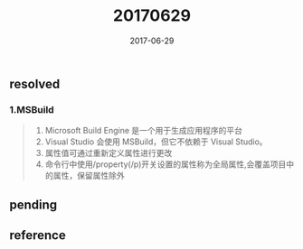 ﻿---
title: "20170629"
date: 2017-06-29
category: ["daily","2017"]
tags: ["msbuild","(￣ε(#￣)"]
toc: true
---

<!--more-->

## resolved

### 1.MSBuild
> 1. Microsoft Build Engine 是一个用于生成应用程序的平台
> 2. Visual Studio 会使用 MSBuild，但它不依赖于 Visual Studio。
> 3. 属性值可通过重新定义属性进行更改
> 4. 命令行中使用/property(/p)开关设置的属性称为全局属性,会覆盖项目中的属性，保留属性除外

## pending

## reference
